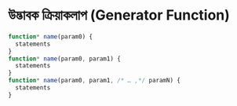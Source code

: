 # উদ্ভাবক ক্রিয়াকলাপ (Generator Function)

```javascript
function* name(param0) {
  statements
}
function* name(param0, param1) {
  statements
}
function* name(param0, param1, /* … ,*/ paramN) {
  statements
}
```
